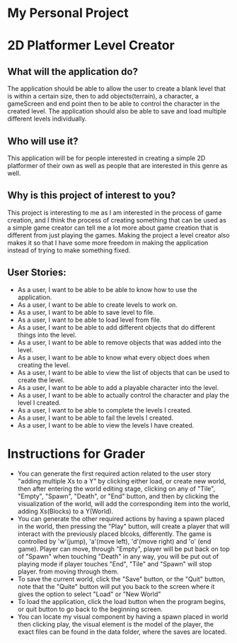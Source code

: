 # My Personal Project

# 2D Platformer Level Creator

## What will the application do?
The application should be able to allow the user to create a blank level that is within a certain size, then to add objects(terrain), a character, a gameScreen and end point then to be able to control the character in the created level. The application should also be able to save and load multiple different levels individually. 

## Who will use it?
This application will be for people interested in creating a simple 2D platformer of their own as well as people that are interested in this genre as well.

## Why is this project of interest to you?
This project is interesting to me as I am interested in the process of game creation, and I think the process of creating something that can be used as a simple game creator can tell me a lot more about game creation that is different from just playing the games. Making the project a level creator also makes it so that I have some more freedom in making the application instead of trying to make something fixed. 

## User Stories:
- As a user, I want to be able to be able to know how to use the application.
- As a user, I want to be able to create levels to work on. 
- As a user, I want to be able to save level to file.
- As a user, I want to be able to load level from file.
- As a user, I want to be able to add different objects that do different things into the level.
- As a user, I want to be able to remove objects that was added into the level.
- As a user, I want to be able to know what every object does when creating the level.
- As a user, I want to be able to view the list of objects that can be used to create the level. 
- As a user, I want to be able to add a playable character into the level. 
- As a user, I want to be able to actually control the character and play the level I created.
- As a user, I want to be able to complete the levels I created.
- As a user, I want to be able to fail the levels I created.
- As a user, I want to be able to view the levels I have created. 

# Instructions for Grader
- You can generate the first required action related to the user story "adding multiple Xs to a Y" by clicking either 
load, or create new world, then after entering the world editing stage, clicking on any of "Tile", 
"Empty", "Spawn", "Death", or "End" button, and then by clicking the visualization of the world, 
will add the corresponding item into the world, adding Xs(Blocks) to a Y(World).
- You can generate the other required actions by having a spawn placed in the world, then pressing
the "Play" button, will create a player that will interact with the previously placed blcoks,
differently. The game is controlled by 'w'(jump), 'a'(move left), 'd'(move right) and 'o' (end game). Player can move,
through "Empty", player will be put back on top of "Spawn" when touching "Death" in any way, you will be put out of 
playing mode if player touches "End", "Tile" and "Spawn" will stop player.
from moving through them.
- To save the current world, click the "Save" button, or the "Quit" button, 
note that the "Quite" button will put you back to the screen where it gives the option
to select "Load" or "New World"
- To load the application, click the load button when the program begins, or quit button to
go back to the beginning screen.
- You can locate my visual component by having a spawn placed in world then clicking play,
the visual element is the model of the player, the exact files can be found in the data folder, where the saves
are located.
